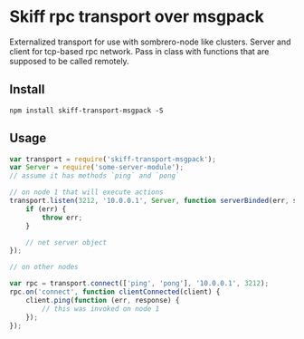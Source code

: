 # Skiff rpc transport over msgpack

Externalized transport for use with sombrero-node like clusters. Server and client
for tcp-based rpc network. Pass in class with functions that are supposed to be
called remotely.

## Install

`npm install skiff-transport-msgpack -S`

## Usage

```js
var transport = require('skiff-transport-msgpack');
var Server = require('some-server-module');
// assume it has methods `ping` and `pong`

// on node 1 that will execute actions
transport.listen(3212, '10.0.0.1', Server, function serverBinded(err, server) {
    if (err) {
        throw err;
    }

    // net server object
});

// on other nodes

var rpc = transport.connect(['ping', 'pong'], '10.0.0.1', 3212);
rpc.on('connect', function clientConnected(client) {
    client.ping(function (err, response) {
        // this was invoked on node 1
    });
});

```
